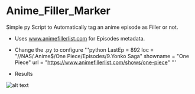 # Anime_Filler_Marker
Simple py Script to Automatically tag an anime episode as Filler or not.

* Uses www.animefillerlist.com for Episodes metadata.

* Change the .py to configure
'''python
LastEp = 892
loc = "//NAS/.Anime$/One Piece/Episodes/9.Yonko Saga"
showname = "One Piece"
url = "https://www.animefillerlist.com/shows/one-piece"
'''

* Results


![alt text](https://i.imgur.com/TB2mllQ.png)




